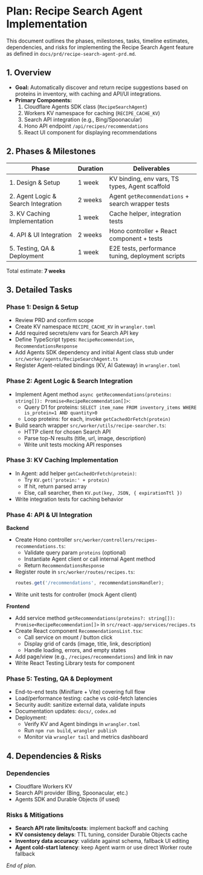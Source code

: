  # Plan: Recipe Search Agent Implementation

 This document outlines the phases, milestones, tasks, timeline estimates, dependencies, and risks for implementing the Recipe Search Agent feature as defined in `docs/prd/recipe-search-agent-prd.md`.

 ## 1. Overview
 - **Goal:** Automatically discover and return recipe suggestions based on proteins in inventory, with caching and API/UI integrations.
 - **Primary Components:**
   1. Cloudflare Agents SDK class (`RecipeSearchAgent`)
   2. Workers KV namespace for caching (`RECIPE_CACHE_KV`)
   3. Search API integration (e.g., Bing/Spoonacular)
   4. Hono API endpoint `/api/recipes/recommendations`
   5. React UI component for displaying recommendations

 ## 2. Phases & Milestones
 | Phase                                | Duration  | Deliverables                                      |
 |--------------------------------------|-----------|---------------------------------------------------|
 | 1. Design & Setup                    | 1 week    | KV binding, env vars, TS types, Agent scaffold    |
 | 2. Agent Logic & Search Integration  | 2 weeks   | Agent `getRecommendations` + search wrapper tests |
 | 3. KV Caching Implementation         | 1 week    | Cache helper, integration tests                   |
 | 4. API & UI Integration              | 2 weeks   | Hono controller + React component + tests         |
 | 5. Testing, QA & Deployment          | 1 week    | E2E tests, performance tuning, deployment scripts |

 Total estimate: **7 weeks**

 ## 3. Detailed Tasks

 ### Phase 1: Design & Setup
 - Review PRD and confirm scope
 - Create KV namespace `RECIPE_CACHE_KV` in `wrangler.toml`
 - Add required secrets/env vars for Search API key
 - Define TypeScript types: `RecipeRecommendation`, `RecommendationsResponse`
 - Add Agents SDK dependency and initial Agent class stub under `src/worker/agents/RecipeSearchAgent.ts`
 - Register Agent-related bindings (KV, AI Gateway) in `wrangler.toml`

 ### Phase 2: Agent Logic & Search Integration
 - Implement Agent method `async getRecommendations(proteins: string[]): Promise<RecipeRecommendation[]>`:
   - Query D1 for proteins: `SELECT item_name FROM inventory_items WHERE is_protein=1 AND quantity>0`
   - Loop proteins: for each, invoke `getCachedOrFetch(protein)`
 - Build search wrapper `src/worker/utils/recipe-searcher.ts`:
   - HTTP client for chosen Search API
   - Parse top-N results (title, url, image, description)
   - Write unit tests mocking API responses

 ### Phase 3: KV Caching Implementation
 - In Agent: add helper `getCachedOrFetch(protein)`:
   - Try `KV.get('protein:' + protein)`
   - If hit, return parsed array
   - Else, call searcher, then `KV.put(key, JSON, { expirationTtl })`
 - Write integration tests for caching behavior

 ### Phase 4: API & UI Integration
 **Backend**
 - Create Hono controller `src/worker/controllers/recipes-recommendations.ts`:
   - Validate query param `proteins` (optional)
   - Instantiate Agent client or call internal Agent method
   - Return `RecommendationsResponse`
 - Register route in `src/worker/routes/recipes.ts`:
   ```ts
   routes.get('/recommendations', recommendationsHandler);
   ```
 - Write unit tests for controller (mock Agent client)

 **Frontend**
 - Add service method `getRecommendations(proteins?: string[]): Promise<RecipeRecommendation[]>` in `src/react-app/services/recipes.ts`
 - Create React component `RecommendationsList.tsx`:
   - Call service on mount / button click
   - Display grid of cards (image, title, link, description)
   - Handle loading, errors, and empty states
 - Add page/view (e.g., `/recipes/recommendations`) and link in nav
 - Write React Testing Library tests for component

 ### Phase 5: Testing, QA & Deployment
 - End-to-end tests (Miniflare + Vite) covering full flow
 - Load/performance testing: cache vs cold-fetch latencies
 - Security audit: sanitize external data, validate inputs
 - Documentation updates: `docs/`, `codex.md`
 - Deployment:
   - Verify KV and Agent bindings in `wrangler.toml`
   - Run `npm run build`, `wrangler publish`
   - Monitor via `wrangler tail` and metrics dashboard

 ## 4. Dependencies & Risks
 ### Dependencies
 - Cloudflare Workers KV
 - Search API provider (Bing, Spoonacular, etc.)
 - Agents SDK and Durable Objects (if used)
 ### Risks & Mitigations
 - **Search API rate limits/costs**: implement backoff and caching
 - **KV consistency delays**: TTL tuning, consider Durable Objects cache
 - **Inventory data accuracy**: validate against schema, fallback UI editing
 - **Agent cold-start latency**: keep Agent warm or use direct Worker route fallback

 *End of plan.*